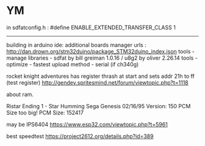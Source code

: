 # YM
in sdfatconfig.h :
#define ENABLE_EXTENDED_TRANSFER_CLASS 1
* * *

building in arduino ide:
additional boards manager urls : http://dan.drown.org/stm32duino/package_STM32duino_index.json
tools - manage libraries - sdfat by bill greiman 1.0.16 / u8g2 by oliver 2.26.14
tools - optimize - fastest
upload method - serial (if ch340g)

rocket knight adventures has register thrash at start and sets addr 21h to ff (test register)
http://gendev.spritesmind.net/forum/viewtopic.php?t=1118

about ram.

Ristar
Ending 1 - Star Humming
Sega Genesis
02/16/95
Version: 150
PCM Size too big!
PCM Size: 152417

may be IPS6404
https://www.esp32.com/viewtopic.php?t=5961

best speedtest https://project2612.org/details.php?id=389
